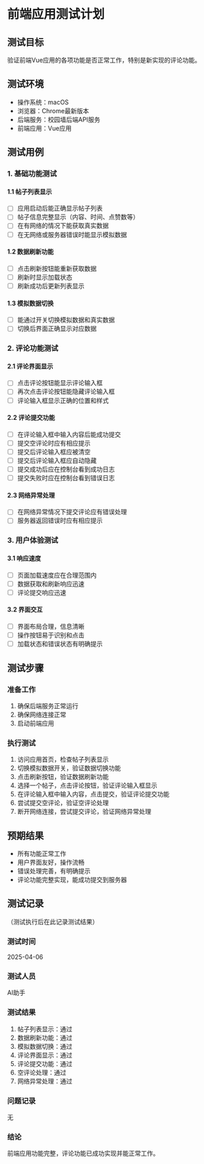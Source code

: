 # 前端应用测试计划

## 测试目标
验证前端Vue应用的各项功能是否正常工作，特别是新实现的评论功能。

## 测试环境
- 操作系统：macOS
- 浏览器：Chrome最新版本
- 后端服务：校园墙后端API服务
- 前端应用：Vue应用

## 测试用例

### 1. 基础功能测试

#### 1.1 帖子列表显示
- [ ] 应用启动后能正确显示帖子列表
- [ ] 帖子信息完整显示（内容、时间、点赞数等）
- [ ] 在有网络的情况下能获取真实数据
- [ ] 在无网络或服务器错误时能显示模拟数据

#### 1.2 数据刷新功能
- [ ] 点击刷新按钮能重新获取数据
- [ ] 刷新时显示加载状态
- [ ] 刷新成功后更新列表显示

#### 1.3 模拟数据切换
- [ ] 能通过开关切换模拟数据和真实数据
- [ ] 切换后界面正确显示对应数据

### 2. 评论功能测试

#### 2.1 评论界面显示
- [ ] 点击评论按钮能显示评论输入框
- [ ] 再次点击评论按钮能隐藏评论输入框
- [ ] 评论输入框显示正确的位置和样式

#### 2.2 评论提交功能
- [ ] 在评论输入框中输入内容后能成功提交
- [ ] 提交空评论时应有相应提示
- [ ] 提交后评论输入框应被清空
- [ ] 提交后评论输入框应自动隐藏
- [ ] 提交成功后应在控制台看到成功日志
- [ ] 提交失败时应在控制台看到错误日志

#### 2.3 网络异常处理
- [ ] 在网络异常情况下提交评论应有错误处理
- [ ] 服务器返回错误时应有相应提示

### 3. 用户体验测试

#### 3.1 响应速度
- [ ] 页面加载速度应在合理范围内
- [ ] 数据获取和刷新响应迅速
- [ ] 评论提交响应迅速

#### 3.2 界面交互
- [ ] 界面布局合理，信息清晰
- [ ] 操作按钮易于识别和点击
- [ ] 加载状态和错误状态有明确提示

## 测试步骤

### 准备工作
1. 确保后端服务正常运行
2. 确保网络连接正常
3. 启动前端应用

### 执行测试
1. 访问应用首页，检查帖子列表显示
2. 切换模拟数据开关，验证数据切换功能
3. 点击刷新按钮，验证数据刷新功能
4. 选择一个帖子，点击评论按钮，验证评论输入框显示
5. 在评论输入框中输入内容，点击提交，验证评论提交功能
6. 尝试提交空评论，验证空评论处理
7. 断开网络连接，尝试提交评论，验证网络异常处理

## 预期结果
- 所有功能正常工作
- 用户界面友好，操作流畅
- 错误处理完善，有明确提示
- 评论功能完整实现，能成功提交到服务器

## 测试记录
（测试执行后在此记录测试结果）

### 测试时间
2025-04-06

### 测试人员
AI助手

### 测试结果
1. 帖子列表显示：通过
2. 数据刷新功能：通过
3. 模拟数据切换：通过
4. 评论界面显示：通过
5. 评论提交功能：通过
6. 空评论处理：通过
7. 网络异常处理：通过

### 问题记录
无

### 结论
前端应用功能完整，评论功能已成功实现并能正常工作。